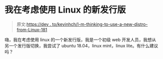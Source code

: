 # 我在考虑使用 Linux 的新发行版

> 原文:[https://dev . to/kevinhch/I-m-thinking-to-use-a-new-distro-from-Linux-181](https://dev.to/kevinhch/i-m-thinking-to-use-a-new-distro-from-linux-181)

嗨，我在考虑使用 linux 的一个新发行版，我是一个初级 web 开发人员，我想从另一个发行版切换，我尝试了 ubuntu 18.04，linux mint，linux lite。有什么建议吗？
